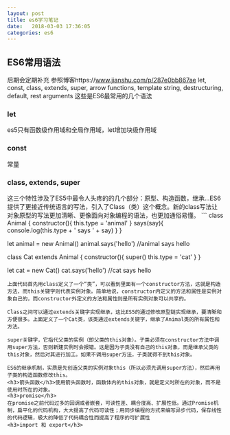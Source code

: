 ```yaml
---
layout: post
title: es6学习笔记
date:   2018-03-03 17:36:05
categories: es6
---
```

## ES6常用语法
后期会定期补充
参照博客https://www.jianshu.com/p/287e0bb867ae
let, const, class, extends, super, arrow functions, template string, destructuring, default, rest arguments
这些是ES6最常用的几个语法
<h3> let </h3>es5只有函数级作用域和全局作用域，let增加块级作用域
<h3> const </h3>常量
<h3> class, extends, super</h3>
这三个特性涉及了ES5中最令人头疼的的几个部分：原型、构造函数，继承...ES6提供了更接近传统语言的写法，引入了Class（类）这个概念。新的class写法让对象原型的写法更加清晰、更像面向对象编程的语法，也更加通俗易懂。
```
class Animal {
    constructor(){
        this.type = 'animal'
    }
    says(say){
        console.log(this.type + ' says ' + say)
    }
}

let animal = new Animal()
animal.says('hello') //animal says hello

class Cat extends Animal {
    constructor(){
        super()
        this.type = 'cat'
    }
}

let cat = new Cat()
cat.says('hello') //cat says hello
```
上面代码首先用class定义了一个“类”，可以看到里面有一个constructor方法，这就是构造方法，而this关键字则代表实例对象。简单地说，constructor内定义的方法和属性是实例对象自己的，而constructor外定义的方法和属性则是所有实例对象可以共享的。

Class之间可以通过extends关键字实现继承，这比ES5的通过修改原型链实现继承，要清晰和方便很多。上面定义了一个Cat类，该类通过extends关键字，继承了Animal类的所有属性和方法。

super关键字，它指代父类的实例（即父类的this对象）。子类必须在constructor方法中调用super方法，否则新建实例时会报错。这是因为子类没有自己的this对象，而是继承父类的this对象，然后对其进行加工。如果不调用super方法，子类就得不到this对象。

ES6的继承机制，实质是先创造父类的实例对象this（所以必须先调用super方法），然后再用子类的构造函数修改this。
<h3>箭头函数</h3>使用箭头函数时，函数体内的this对象，就是定义时所在的对象，而不是使用时所在的对象。
<h3>promise</h3>
在promise之前代码过多的回调或者嵌套，可读性差、耦合度高、扩展性低。通过Promise机制，扁平化的代码机构，大大提高了代码可读性；用同步编程的方式来编写异步代码，保存线性的代码逻辑，极大的降低了代码耦合性而提高了程序的可扩展性
<h3>import 和 export</h3>